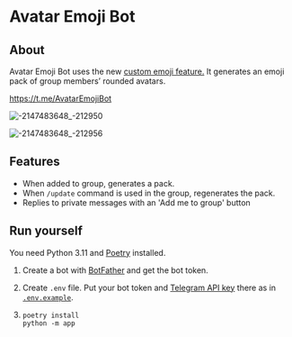 # Avatar Emoji Bot

## About

Avatar Emoji Bot uses the new [custom emoji feature.](https://t.me/CustomEmojiPacks) It generates an emoji pack of group members’ rounded avatars.

https://t.me/AvatarEmojiBot

![-2147483648_-212950](https://github.com/tm-a-t/AvatarEmojiBot/assets/38432588/eea27db8-b526-4cbe-8d64-7e1aad6c1c5e)

![-2147483648_-212956](https://github.com/tm-a-t/AvatarEmojiBot/assets/38432588/6aae2107-8f45-4d58-b8ae-1bd32a2e1d44)


## Features

- When added to group, generates a pack.
- When `/update` command is used in the group, regenerates the pack.
- Replies to private messages with an 'Add me to group' button

## Run yourself

You need Python 3.11 and [Poetry](https://python-poetry.org/docs/) installed.

1. Create a bot with [BotFather](https://t.me/BotFather) and get the bot token.

2. Create `.env` file. Put your bot token and [Telegram API key](my.telegram.org) there as in [`.env.example`](/tm-a-t/AvatarEmojiBot/blob/main/.env.example).

3.
    ```shell
    poetry install
    python -m app
    ```
